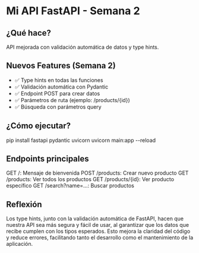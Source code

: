 # Mi API FastAPI - Semana 2

## ¿Qué hace?

API mejorada con validación automática de datos y type hints.

## Nuevos Features (Semana 2)

- ✅ Type hints en todas las funciones
- ✅ Validación automática con Pydantic
- ✅ Endpoint POST para crear datos
- ✅ Parámetros de ruta (ejemplo: /products/{id})
- ✅ Búsqueda con parámetros query

## ¿Cómo ejecutar?

pip install fastapi pydantic uvicorn
uvicorn main:app --reload

## Endpoints principales
GET /: Mensaje de bienvenida
POST /products: Crear nuevo producto
GET /products: Ver todos los productos
GET /products/{id}: Ver producto específico
GET /search?name=...: Buscar productos

## Reflexión
Los type hints, junto con la validación automática de FastAPI, hacen que nuestra API sea más segura y fácil de usar, al garantizar que los datos que recibe cumplen con los tipos esperados. Esto mejora la claridad del código y reduce errores, facilitando tanto el desarrollo como el mantenimiento de la aplicación.
